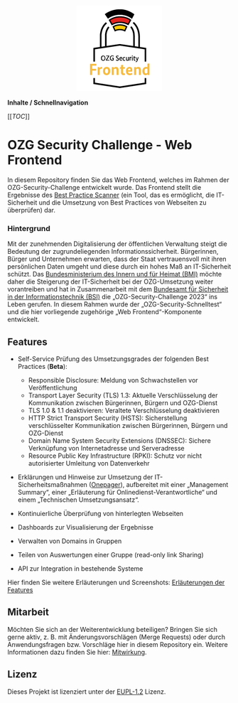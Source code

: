 <div align="center">
    <img src="./docs/assets/frontend.png" alt="OZG Security Frontend" width="192" height="192">
</div>

**Inhalte / Schnellnavigation**

[[_TOC_]]

# OZG Security Challenge - Web Frontend

In diesem Repository finden Sie das Web Frontend, welches im Rahmen der OZG-Security-Challenge entwickelt wurde. Das Frontend stellt die Ergebnisse des [Best Practice Scanner](https://gitlab.opencode.de/bmi/ozg-rahmenarchitektur/ozgsec/ozgsec-best-practice-scanner) (ein Tool, das es ermöglicht, die IT-Sicherheit und die Umsetzung von Best Practices von Webseiten zu überprüfen) dar. 


### Hintergrund

Mit der zunehmenden Digitalisierung der öffentlichen Verwaltung steigt die Bedeutung der zugrundeliegenden Informationssicherheit. Bürgerinnen, Bürger und Unternehmen erwarten, dass der Staat vertrauensvoll mit ihren persönlichen Daten umgeht und diese durch ein hohes Maß an IT-Sicherheit schützt. Das [Bundesministerium des Innern und für Heimat (BMI)](https://www.bmi.bund.de/DE/startseite/startseite-node.html) möchte daher die Steigerung der IT-Sicherheit bei der OZG-Umsetzung weiter vorantreiben und hat in Zusammenarbeit mit dem [Bundesamt für Sicherheit in der Informationstechnik (BSI)](https://www.bsi.bund.de/DE/Home/home_node.html) die „OZG-Security-Challenge 2023“ ins Leben gerufen. In diesem Rahmen wurde der „OZG-Security-Schnelltest“ und die hier vorliegende zugehörige „Web Frontend“-Komponente entwickelt.


## Features

- Self-Service Prüfung des Umsetzungsgrades der folgenden Best Practices (**Beta**):
  - Responsible Disclosure: Meldung von Schwachstellen vor Veröffentlichung
  - Transport Layer Security (TLS) 1.3: Aktuelle Verschlüsselung der Kommunikation zwischen Bürgerinnen, Bürgern und OZG-Dienst
  - TLS 1.0 & 1.1 deaktivieren: Veraltete Verschlüsselung deaktivieren
  - HTTP Strict Transport Security (HSTS): Sicherstellung verschlüsselter Kommunikation zwischen Bürgerinnen, Bürgern und OZG-Dienst
  - Domain Name System Security Extensions (DNSSEC): Sichere Verknüpfung von Internetadresse und Serveradresse
  - Resource Public Key Infrastructure (RPKI): Schutz vor nicht autorisierter Umleitung von Datenverkehr

-  Erklärungen und Hinweise zur Umsetzung der IT-Sicherheitsmaßnahmen ([Onepager](https://gitlab.opencode.de/bmi/ozg-rahmenarchitektur/ozgsec/ozgsec-web-frontend/-/tree/main/public/one-pager)), aufbereitet mit einer „Management Summary“, einer „Erläuterung für Onlinedienst-Verantwortliche“ und einem „Technischen Umsetzungsansatz“.

- Kontinuierliche Überprüfung von hinterlegten Webseiten

- Dashboards zur Visualisierung der Ergebnisse

- Verwalten von Domains in Gruppen 

- Teilen von Auswertungen einer Gruppe (read-only link Sharing)

- API zur Integration in bestehende Systeme

Hier finden Sie weitere Erläuterungen und Screenshots: [Erläuterungen der Features](./docs/features.md)


## Mitarbeit

Möchten Sie sich an der Weiterentwicklung beteiligen? Bringen Sie sich gerne aktiv, z. B. mit Änderungsvorschlägen (Merge Requests) oder durch Anwendungsfragen bzw. Vorschläge hier in diesem Repository ein. Weitere Informationen dazu finden Sie hier: [Mitwirkung](./CONTRIBUTING.md).


## Lizenz

Dieses Projekt ist lizenziert unter der [EUPL-1.2](./LICENSE.md) Lizenz.